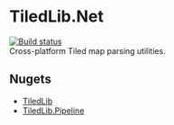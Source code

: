 # TiledLib.Net
[![Build status](https://ci.appveyor.com/api/projects/status/qiygwb08oa0r90rm/branch/master?svg=true)](https://ci.appveyor.com/project/Ragath/tiledlib-net/branch/master)  
Cross-platform Tiled map parsing utilities.

## Nugets
- [TiledLib](https://www.nuget.org/packages/TiledLib/)
- [TiledLib.Pipeline](https://www.nuget.org/packages/TiledLib.Pipeline/)
